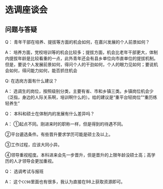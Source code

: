 # 选调座谈会

## 问题与答疑

Q： 青年干部在培养、提拔等方面的机会如何，在嘉兴发展的个人前景如何？

A： 培养方面，党校培训等的机会比较多；提拔方面，机会比老年干部更大，体制内提拔年龄是比较看重的一点，此外青年还会有县乡单位向市直单位的提拔机制。但是，要说个人发展前景如何，得问个人的干劲如何，个人的眼力见如何；要说机会如何，得问能力如何，能否抓住机会



Q: 在选岗方面有什么建议？

A： 选调生的岗位，按照级别分类，主要有省、市和乡镇三类。乡镇岗位机会少（泛指，身边的人际关系啊，培训啊什么的）。给的建议是“重平台轻岗位”“重历练轻养生”



Q： 本科和硕士在体制内的发展有什么差异吗？

A： ①起点不同。刚进来时的职称一样，但是得到的待遇不同。

②平台遴选条件。有些晋升要求学历可能是硕士及以上。

③工作过程，应该大同小异。

④领导重视程度。本科进来会先一步晋升，但是晋升的上限年龄没硕士高；高学历的人才领导会更加重视。



Q： 选调考试与报班

A： 这个`CC98`里面也有很多，我认为直接在98上获取资源即可。



